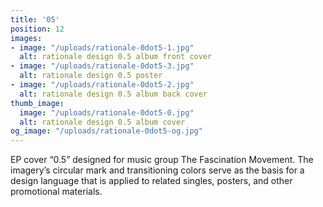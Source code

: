```yaml
---
title: '05'
position: 12
images:
- image: "/uploads/rationale-0dot5-1.jpg"
  alt: rationale design 0.5 album front cover
- image: "/uploads/rationale-0dot5-3.jpg"
  alt: rationale design 0.5 poster
- image: "/uploads/rationale-0dot5-2.jpg"
  alt: rationale design 0.5 album back cover
thumb_image:
  image: "/uploads/rationale-0dot5-0.jpg"
  alt: rationale design 0.5 album cover
og_image: "/uploads/rationale-0dot5-og.jpg"
---
```


EP cover “0.5” designed for music group The Fascination Movement. The imagery’s circular mark and transitioning colors serve as the basis for a design language that is applied to related singles, posters, and other promotional materials.